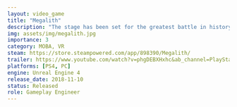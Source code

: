 ```yaml
---
layout: video_game
title: "Megalith"
description: "The stage has been set for the greatest battle in history. Use your massive size and powerful abilities to compete against other Titans for supremacy in this original VR hero shooter/MOBA hybrid."
img: assets/img/megalith.jpg
importance: 3
category: MOBA, VR
steam: https://store.steampowered.com/app/898390/Megalith/
trailer: https://www.youtube.com/watch?v=phgDEBXHxhc&ab_channel=PlayStation
platforms: [PS4, PC]
engine: Unreal Engine 4
release_date: 2018-11-10
status: Released
role: Gameplay Engineer
---
```

